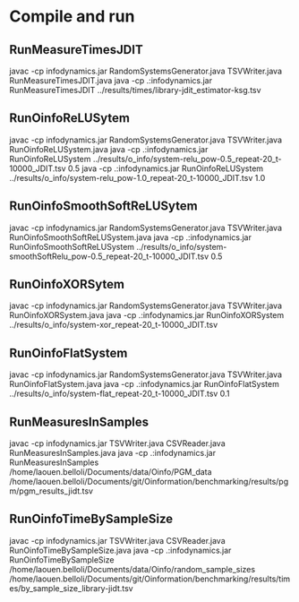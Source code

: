 
# Compile and run

## RunMeasureTimesJDIT
javac -cp infodynamics.jar RandomSystemsGenerator.java TSVWriter.java RunMeasureTimesJDIT.java
java -cp .:infodynamics.jar RunMeasureTimesJDIT ../results/times/library-jdit_estimator-ksg.tsv

## RunOinfoReLUSytem
javac -cp infodynamics.jar RandomSystemsGenerator.java TSVWriter.java RunOinfoReLUSystem.java
java -cp .:infodynamics.jar RunOinfoReLUSystem ../results/o_info/system-relu_pow-0.5_repeat-20_t-10000_JDIT.tsv 0.5
java -cp .:infodynamics.jar RunOinfoReLUSystem ../results/o_info/system-relu_pow-1.0_repeat-20_t-10000_JDIT.tsv 1.0

## RunOinfoSmoothSoftReLUSytem
javac -cp infodynamics.jar RandomSystemsGenerator.java TSVWriter.java RunOinfoSmoothSoftReLUSystem.java
java -cp .:infodynamics.jar RunOinfoSmoothSoftReLUSystem ../results/o_info/system-smoothSoftRelu_pow-0.5_repeat-20_t-10000_JDIT.tsv 0.5

## RunOinfoXORSytem
javac -cp infodynamics.jar RandomSystemsGenerator.java TSVWriter.java RunOinfoXORSystem.java
java -cp .:infodynamics.jar RunOinfoXORSystem ../results/o_info/system-xor_repeat-20_t-10000_JDIT.tsv

## RunOinfoFlatSystem
javac -cp infodynamics.jar RandomSystemsGenerator.java TSVWriter.java RunOinfoFlatSystem.java
java -cp .:infodynamics.jar RunOinfoFlatSystem ../results/o_info/system-flat_repeat-20_t-10000_JDIT.tsv 0.1

## RunMeasuresInSamples
javac -cp infodynamics.jar TSVWriter.java CSVReader.java RunMeasuresInSamples.java
java -cp .:infodynamics.jar RunMeasuresInSamples /home/laouen.belloli/Documents/data/Oinfo/PGM_data /home/laouen.belloli/Documents/git/Oinformation/benchmarking/results/pgm/pgm_results_jidt.tsv

## RunOinfoTimeBySampleSize
javac -cp infodynamics.jar TSVWriter.java CSVReader.java RunOinfoTimeBySampleSize.java
java -cp .:infodynamics.jar RunOinfoTimeBySampleSize /home/laouen.belloli/Documents/data/Oinfo/random_sample_sizes /home/laouen.belloli/Documents/git/Oinformation/benchmarking/results/times/by_sample_size_library-jidt.tsv
